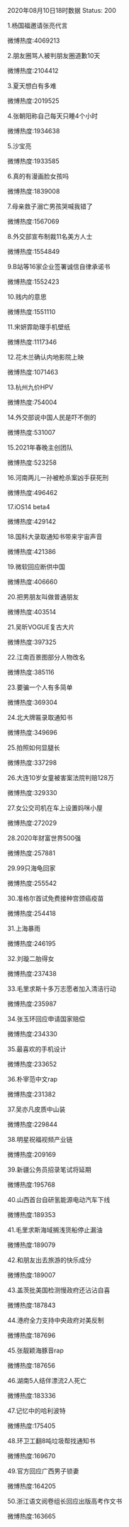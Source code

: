 2020年08月10日18时数据
Status: 200

1.杨国福邀请张亮代言

微博热度:4069213

2.朋友圈骂人被判朋友圈道歉10天

微博热度:2104412

3.夏天想白有多难

微博热度:2019525

4.张朝阳称自己每天只睡4个小时

微博热度:1934638

5.沙宝亮

微博热度:1933585

6.真的有漫画脸女孩吗

微博热度:1839008

7.母亲救子溺亡男孩哭喊我错了

微博热度:1567069

8.外交部宣布制裁11名美方人士

微博热度:1554849

9.B站等16家企业签署诚信自律承诺书

微博热度:1552423

10.贱内的意思

微博热度:1551110

11.宋妍霏助理手机壁纸

微博热度:1117346

12.花木兰确认内地影院上映

微博热度:1071463

13.杭州九价HPV

微博热度:754004

14.外交部说中国人民是吓不倒的

微博热度:531007

15.2021年春晚主创团队

微博热度:523258

16.河南两儿一孙被枪杀案凶手获死刑

微博热度:496462

17.iOS14 beta4

微博热度:429142

18.国科大录取通知书带来宇宙声音

微博热度:421386

19.微软回应断供中国

微博热度:406660

20.把男朋友叫做普通朋友

微博热度:403514

21.吴昕VOGUE复古大片

微博热度:397325

22.江南百景图部分人物改名

微博热度:385116

23.要骗一个人有多简单

微博热度:369304

24.北大牌匾录取通知书

微博热度:349696

25.拍照如何显腿长

微博热度:337298

26.大连10岁女童被害案法院判赔128万

微博热度:329330

27.女公交司机在车上设置妈咪小屋

微博热度:272029

28.2020年财富世界500强

微博热度:257881

29.99只海龟回家

微博热度:255542

30.准格尔首试免费接种宫颈癌疫苗

微博热度:254418

31.上海暴雨

微博热度:246195

32.刘璇二胎得女

微博热度:237438

33.毛里求斯十多万志愿者加入清洁行动

微博热度:235987

34.张玉环回应申请国家赔偿

微博热度:234330

35.最喜欢的手机设计

微博热度:233652

36.朴宰范中文rap

微博热度:231382

37.吴亦凡皮质中山装

微博热度:229844

38.明星祝福视频产业链

微博热度:209169

39.新疆公务员招录笔试将延期

微博热度:195768

40.山西首台自研氢能源电动汽车下线

微博热度:189353

41.毛里求斯海域搁浅货船停止漏油

微博热度:189079

42.和朋友出去旅游的快乐成分

微博热度:189007

43.盖茨批美国检测慢政府还沾沾自喜

微博热度:187843

44.港府全力支持中央政府对美反制

微博热度:187696

45.张靓颖海豚音rap

微博热度:187656

46.湖南5人结伴漂流2人死亡

微博热度:183336

47.记忆中的哈利波特

微博热度:175405

48.环卫工翻8吨垃圾帮找通知书

微博热度:169670

49.官方回应广西男子锁妻

微博热度:164205

50.浙江语文阅卷组长回应出版高考作文书

微博热度:163665

